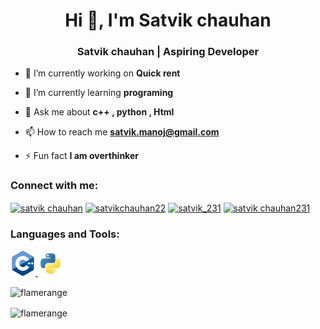 <h1 align="center">Hi 👋, I'm Satvik chauhan</h1>
<h3 align="center">Satvik chauhan | Aspiring Developer</h3>

- 🔭 I’m currently working on **Quick rent**

- 🌱 I’m currently learning **programing**

- 💬 Ask me about **c++ , python , Html**

- 📫 How to reach me **satvik.manoj@gmail.com**

- ⚡ Fun fact **I am overthinker**

<h3 align="left">Connect with me:</h3>
<p align="left">
<a href="https://linkedin.com/in/satvik chauhan" target="blank"><img align="center" src="https://raw.githubusercontent.com/rahuldkjain/github-profile-readme-generator/master/src/images/icons/Social/linked-in-alt.svg" alt="satvik chauhan" height="30" width="40" /></a>
<a href="https://kaggle.com/satvikchauhan22" target="blank"><img align="center" src="https://raw.githubusercontent.com/rahuldkjain/github-profile-readme-generator/master/src/images/icons/Social/kaggle.svg" alt="satvikchauhan22" height="30" width="40" /></a>
<a href="https://www.codechef.com/users/satvik_231" target="blank"><img align="center" src="https://cdn.jsdelivr.net/npm/simple-icons@3.1.0/icons/codechef.svg" alt="satvik_231" height="30" width="40" /></a>
<a href="https://www.leetcode.com/satvik chauhan231" target="blank"><img align="center" src="https://raw.githubusercontent.com/rahuldkjain/github-profile-readme-generator/master/src/images/icons/Social/leet-code.svg" alt="satvik chauhan231" height="30" width="40" /></a>
</p>

<h3 align="left">Languages and Tools:</h3>
<p align="left"> <a href="https://www.w3schools.com/cpp/" target="_blank" rel="noreferrer"> <img src="https://raw.githubusercontent.com/devicons/devicon/master/icons/cplusplus/cplusplus-original.svg" alt="cplusplus" width="40" height="40"/> </a> <a href="https://www.python.org" target="_blank" rel="noreferrer"> <img src="https://raw.githubusercontent.com/devicons/devicon/master/icons/python/python-original.svg" alt="python" width="40" height="40"/> </a> </p>

<p><img align="center" src="https://github-readme-stats.vercel.app/api/top-langs?username=flamerange&show_icons=true&locale=en&layout=compact" alt="flamerange" /></p>

<p><img align="center" src="https://github-readme-streak-stats.herokuapp.com/?user=flamerange&" alt="flamerange" /></p>
